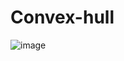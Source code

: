 # Convex-hull
![image](https://user-images.githubusercontent.com/77666240/193339921-a2687c47-3acb-496e-aa9d-3d0f99825f24.png)
